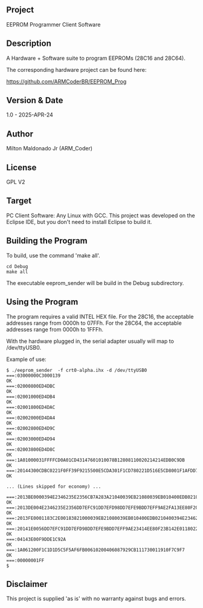 ## Project
EEPROM Programmer Client Software

## Description
A Hardware + Software suite to program EEPROMs (28C16 and 28C64).

The corresponding hardware project can be found here:

https://github.com/ARMCoderBR/EEPROM_Prog

## Version & Date
1.0 - 2025-APR-24

## Author
Milton Maldonado Jr (ARM_Coder)

## License
GPL V2

## Target
PC Client Software: Any Linux with GCC. This project was developed on the
                    Eclipse IDE, but you don't need to install Eclipse to
                    build it.
                    
## Building the Program
To build, use the command 'make all'.
```
cd Debug
make all
```

The executable eeprom_sender will be build in the Debug subdirectory.


## Using the Program
The program requires a valid INTEL HEX file. For the 28C16, the acceptable
addresses range from 0000h to 07FFh. For the 28C64, the acceptable addresses
range from 0000h to 1FFFh.

With the hardware plugged in, the serial adapter usually will map to
/dev/ttyUSB0.

Example of use:

```
$ ./eeprom_sender  -f crt0-alpha.ihx -d /dev/ttyUSB0 
===:03000000C3000139
OK
===:02000800ED4DBC
OK
===:02001000ED4DB4
OK
===:02001800ED4DAC
OK
===:02002000ED4DA4
OK
===:02002800ED4D9C
OK
===:02003000ED4D94
OK
===:02003800ED4D8C
OK
===:1A01000031FFFFCD0A01CD43147601010078B12808110020214214EDB0C9DB
OK
===:20144300CDBC0221F0FF39F9215500E5CDA301F1CD780221D516E5CD8001F1AFDD77F8DDB0
OK

... (Lines skipped for economy) ...

===:2013BE0000394E2346235E2356CB7A283A21040039EB21080039EB010400EDB021000039EC
OK
===:2013DE004E2346235E2356DD7EFC91DD7EFD98DD7EFE9BDD7EFF9AE2FA13EE80F201142EEC
OK
===:2013FE0001183C2E00183821000039EB21080039EB010400EDB0210400394E2346235E230F
OK
===:20141E0056DD7EFC91DD7EFD98DD7EFE9BDD7EFF9AE23414EE80F23B142E0118022E00DD6B
OK
===:04143E00F9DDE1C92A
OK
===:1A061200F1C1D1D5C5F5AF6FB00610200406087929CB111730011910F7C9F7
OK
===:00000001FF
$
```

## Disclaimer

This project is supplied 'as is' with no warranty against bugs and errors.



